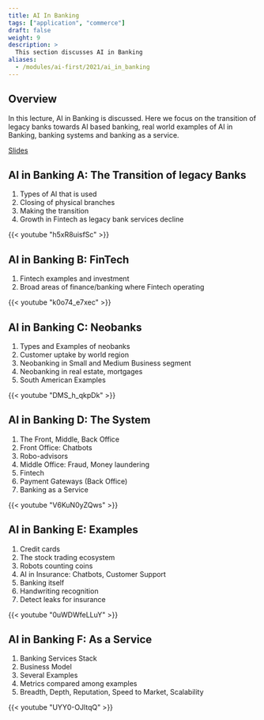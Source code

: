 ```yaml
---
title: AI In Banking
tags: ["application", "commerce"]
draft: false
weight: 9
description: >
  This section discusses AI in Banking
aliases:
  - /modules/ai-first/2021/ai_in_banking
---
```


## Overview

In this lecture, AI in Banking is discussed. Here we focus on the transition of legacy banks towards AI based
banking, real world examples of AI in Banking, banking systems and banking as a service. 

[Slides](https://docs.google.com/presentation/d/10gQtuXuqAtdc4x7briVis1iQSbqu6XmZCtSlBb2np38/edit?usp=sharing)

## AI in Banking A: The Transition of legacy Banks

1. Types of AI that is used
2. Closing of physical branches
3. Making the transition
4. Growth in Fintech as legacy bank services decline

{{< youtube "h5xR8uisfSc" >}}

## AI in Banking B: FinTech

1. Fintech examples and investment
2. Broad areas of finance/banking where Fintech operating

{{< youtube "k0o74_e7xec" >}}

## AI in Banking C: Neobanks

1. Types and Examples of neobanks
2. Customer uptake by world region
3. Neobanking in Small and Medium Business segment
4. Neobanking in real estate, mortgages
5. South American Examples

{{< youtube "DMS_h_qkpDk" >}}

## AI in Banking D: The System

1. The Front, Middle, Back Office
2. Front Office: Chatbots
3. Robo-advisors
4. Middle Office: Fraud, Money laundering
5. Fintech
6. Payment Gateways (Back Office)
7. Banking as a Service

{{< youtube "V6KuN0yZQws" >}}

## AI in Banking E: Examples

1. Credit cards
2. The stock trading ecosystem
3. Robots counting coins
4. AI in Insurance: Chatbots, Customer Support
5. Banking itself
6. Handwriting recognition
7. Detect leaks for insurance


{{< youtube "0uWDWfeLLuY" >}}

## AI in Banking F: As a Service

1. Banking Services Stack
2. Business Model
3. Several Examples
4. Metrics compared among examples
5. Breadth, Depth, Reputation, Speed to Market, Scalability

{{< youtube "UYY0-OJltqQ" >}}
